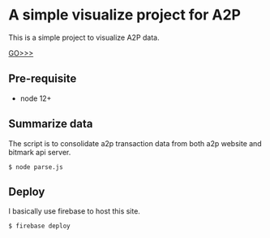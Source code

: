 # A simple visualize project for A2P

This is a simple project to visualize A2P data.

[GO>>>](https://a2p-viz.firebaseapp.com)

## Pre-requisite

* node 12+

## Summarize data

The script is to consolidate a2p transaction data from both a2p website and bitmark api server.

```
$ node parse.js
```

## Deploy

I basically use firebase to host this site.

```
$ firebase deploy
```
